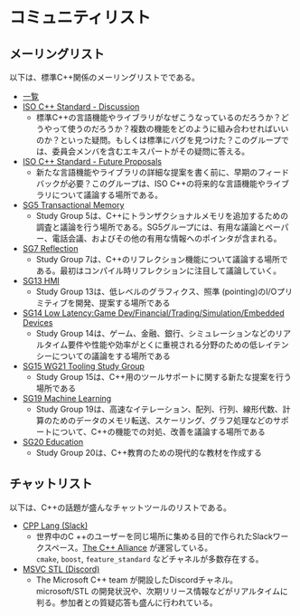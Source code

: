 # コミュニティリスト

## メーリングリスト
以下は、標準C++関係のメーリングリストでである。

- [一覧](https://lists.isocpp.org/mailman/listinfo.cgi/)
- [ISO C++ Standard - Discussion](https://lists.isocpp.org/mailman/listinfo.cgi/std-discussion)
    - 標準C++の言語機能やライブラリがなぜこうなっているのだろうか？どうやって使うのだろうか？複数の機能をどのように組み合わせればいいのか？といった疑問。もしくは標準にバグを見つけた？このグループでは、委員会メンバを含むエキスパートがその疑問に答える。
- [ISO C++ Standard - Future Proposals](https://lists.isocpp.org/mailman/listinfo.cgi/std-proposals)
    - 新たな言語機能やライブラリの詳細な提案を書く前に、早期のフィードバックが必要？このグループは、ISO C++の将来的な言語機能やライブラリについて議論する場所である。
- [SG5 Transactional Memory](https://lists.isocpp.org/mailman/listinfo.cgi/sg5)
    - Study Group 5は、C++にトランザクショナルメモリを追加するための調査と議論を行う場所である。SG5グループには、有用な議論とペーパー、電話会議、およびその他の有用な情報へのポインタが含まれる。
- [SG7 Reflection](https://lists.isocpp.org/mailman/listinfo.cgi/sg7)
    - Study Group 7は、C++のリフレクション機能について議論する場所である。最初はコンパイル時リフレクションに注目して議論していく。
- [SG13 HMI](https://lists.isocpp.org/mailman/listinfo.cgi/sg13)
    - Study Group 13は、低レベルのグラフィクス、照準 (pointing)のI/Oプリミティブを開発、提案する場所である
- [SG14 Low Latency:Game Dev/Financial/Trading/Simulation/Embedded Devices](https://lists.isocpp.org/mailman/listinfo.cgi/sg14)
    - Study Group 14は、ゲーム、金融、銀行、シミュレーションなどのリアルタイム要件や性能や効率がとくに重視される分野のための低レイテンシーについての議論をする場所である
- [SG15 WG21 Tooling Study Group](https://lists.isocpp.org/mailman/listinfo.cgi/sg15)
    - Study Group 15は、C++用のツールサポートに関する新たな提案を行う場所である
- [SG19 Machine Learning](https://lists.isocpp.org/mailman/listinfo.cgi/sg19)
    - Study Group 19は、高速なイテレーション、配列、行列、線形代数、計算のためのデータのメモリ転送、スケーリング、グラフ処理などのサポートについて、C++の機能での対処、改善を議論する場所である
- [SG20 Education](https://lists.isocpp.org/mailman/listinfo.cgi/sg20)
    - Study Group 20は、C++教育のための現代的な教材を作成する

## チャットリスト
以下は、C++の話題が盛んなチャットツールのリストである。

- [CPP Lang (Slack)](https://cppalliance.org/slack/)
    - 世界中のC ++のユーザーを同じ場所に集める目的で作られたSlackワークスペース。[The C++ Alliance](https://cppalliance.org/) が運営している。  
  `cmake`, `boost`, `feature_standard` などチャネルが多数存在する。
- [MSVC STL (Discord) ](https://github.com/microsoft/STL/wiki/)
    - The Microsoft C++ team が開設したDiscordチャネル。  
  microsoft/STL の開発状況や、次期リリース情報などがリアルタイムに判る。参加者との質疑応答も盛んに行われている。
